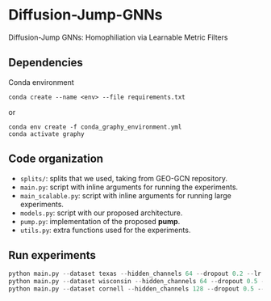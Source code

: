 # Diffusion-Jump-GNNs
Diffusion-Jump GNNs: Homophiliation via Learnable Metric Filters
## Dependencies

Conda environment
```
conda create --name <env> --file requirements.txt
```

or

```
conda env create -f conda_graphy_environment.yml
conda activate graphy
```
## Code organization
* `splits/`: splits that we used, taking from GEO-GCN repository.
* `main.py`: script with inline arguments for running the experiments.
* `main_scalable.py`: script with inline arguments for running large experiments.
* `models.py`: script with our proposed architecture.
* `pump.py`: implementation of the proposed **pump**.
* `utils.py`: extra functions used for the experiments.
## Run experiments
```python
python main.py --dataset texas --hidden_channels 64 --dropout 0.2 --lr 0.03 --n_layers 20 --epochs 700 --cuda cpu
python main.py --dataset wisconsin --hidden_channels 64 --dropout 0.5 --lr 0.03 --n_layers 5 --epochs 700 --cuda cpu
python main.py --dataset cornell --hidden_channels 128 --dropout 0.5 --lr 0.03 --n_layers 5 --wd 0.001 --epochs 700 --cuda cpu
```
